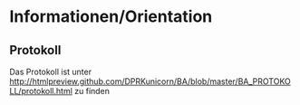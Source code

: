 # Informationen/Orientation
## Protokoll
Das Protokoll ist unter http://htmlpreview.github.com/DPRKunicorn/BA/blob/master/BA_PROTOKOLL/protokoll.html zu finden